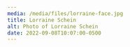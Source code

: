 ```yaml
---
media: /media/files/lorraine-face.jpg
title: Lorraine Schein
alt: Photo of Lorraine Schein
date: 2022-09-08T10:07:00-0500
---
```

